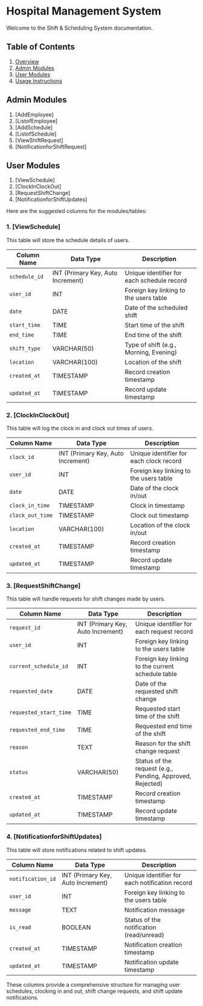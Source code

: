 # Hospital Management System

Welcome to the Shift & Scheduling System documentation.

## Table of Contents

1. [Overview](#overview)
2. [Admin Modules](#admin-modules)
3. [User Modules](#employee-modules)
4. [Usage Instructions](#usage-instructions)


## Admin Modules
1. [AddEmployee]
2. [ListofEmployee]
3. [AddSchedule]
4. [ListofSchedule]
5. [ViewShiftRequest] 
6. [NotificationforShiftRequest]

## User Modules
1. [ViewSchedule]
2. [ClockInClockOut]
3. [RequestShiftChange]
4. [NotificationforShiftUpdates]

Here are the suggested columns for the modules/tables:

### 1. [ViewSchedule]
This table will store the schedule details of users.

| Column Name        | Data Type       | Description                             |
|--------------------|-----------------|-----------------------------------------|
| `schedule_id`      | INT (Primary Key, Auto Increment) | Unique identifier for each schedule record |
| `user_id`          | INT             | Foreign key linking to the users table  |
| `date`             | DATE            | Date of the scheduled shift             |
| `start_time`       | TIME            | Start time of the shift                 |
| `end_time`         | TIME            | End time of the shift                   |
| `shift_type`       | VARCHAR(50)     | Type of shift (e.g., Morning, Evening)  |
| `location`         | VARCHAR(100)    | Location of the shift                   |
| `created_at`       | TIMESTAMP       | Record creation timestamp               |
| `updated_at`       | TIMESTAMP       | Record update timestamp                 |

### 2. [ClockInClockOut]
This table will log the clock in and clock out times of users.

| Column Name        | Data Type       | Description                             |
|--------------------|-----------------|-----------------------------------------|
| `clock_id`         | INT (Primary Key, Auto Increment) | Unique identifier for each clock record |
| `user_id`          | INT             | Foreign key linking to the users table  |
| `date`             | DATE            | Date of the clock in/out                |
| `clock_in_time`    | TIMESTAMP       | Clock in timestamp                      |
| `clock_out_time`   | TIMESTAMP       | Clock out timestamp                     |
| `location`         | VARCHAR(100)    | Location of the clock in/out            |
| `created_at`       | TIMESTAMP       | Record creation timestamp               |
| `updated_at`       | TIMESTAMP       | Record update timestamp                 |

### 3. [RequestShiftChange]
This table will handle requests for shift changes made by users.

| Column Name            | Data Type       | Description                             |
|------------------------|-----------------|-----------------------------------------|
| `request_id`           | INT (Primary Key, Auto Increment) | Unique identifier for each request record |
| `user_id`              | INT             | Foreign key linking to the users table  |
| `current_schedule_id`  | INT             | Foreign key linking to the current schedule table |
| `requested_date`       | DATE            | Date of the requested shift change      |
| `requested_start_time` | TIME            | Requested start time of the shift       |
| `requested_end_time`   | TIME            | Requested end time of the shift         |
| `reason`               | TEXT            | Reason for the shift change request     |
| `status`               | VARCHAR(50)     | Status of the request (e.g., Pending, Approved, Rejected) |
| `created_at`           | TIMESTAMP       | Record creation timestamp               |
| `updated_at`           | TIMESTAMP       | Record update timestamp                 |

### 4. [NotificationforShiftUpdates]
This table will store notifications related to shift updates.

| Column Name          | Data Type       | Description                             |
|----------------------|-----------------|-----------------------------------------|
| `notification_id`    | INT (Primary Key, Auto Increment) | Unique identifier for each notification record |
| `user_id`            | INT             | Foreign key linking to the users table  |
| `message`            | TEXT            | Notification message                    |
| `is_read`            | BOOLEAN         | Status of the notification (read/unread) |
| `created_at`         | TIMESTAMP       | Notification creation timestamp         |
| `updated_at`         | TIMESTAMP       | Notification update timestamp           |

These columns provide a comprehensive structure for managing user schedules, clocking in and out, shift change requests, and shift update notifications.